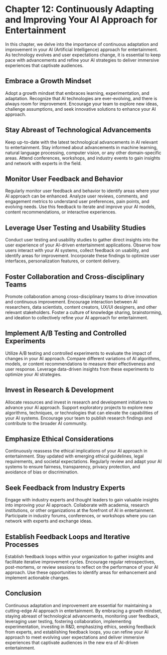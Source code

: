 Chapter 12: Continuously Adapting and Improving Your AI Approach for Entertainment
==================================================================================

In this chapter, we delve into the importance of continuous adaptation and improvement in your AI (Artificial Intelligence) approach for entertainment. As technology evolves and user expectations change, it is essential to keep pace with advancements and refine your AI strategies to deliver immersive experiences that captivate audiences.

Embrace a Growth Mindset
------------------------

Adopt a growth mindset that embraces learning, experimentation, and adaptation. Recognize that AI technologies are ever-evolving, and there is always room for improvement. Encourage your team to explore new ideas, challenge assumptions, and seek innovative solutions to enhance your AI approach.

Stay Abreast of Technological Advancements
------------------------------------------

Keep up-to-date with the latest technological advancements in AI relevant to entertainment. Stay informed about advancements in machine learning, natural language processing, computer vision, or any other domain-specific areas. Attend conferences, workshops, and industry events to gain insights and network with experts in the field.

Monitor User Feedback and Behavior
----------------------------------

Regularly monitor user feedback and behavior to identify areas where your AI approach can be enhanced. Analyze user reviews, comments, and engagement metrics to understand user preferences, pain points, and evolving needs. Use this feedback to iterate and improve your AI models, content recommendations, or interactive experiences.

Leverage User Testing and Usability Studies
-------------------------------------------

Conduct user testing and usability studies to gather direct insights into the user experience of your AI-driven entertainment applications. Observe how users interact with your AI systems, collect feedback on usability, and identify areas for improvement. Incorporate these findings to optimize user interfaces, personalization features, or content delivery.

Foster Collaboration and Cross-disciplinary Teams
-------------------------------------------------

Promote collaboration among cross-disciplinary teams to drive innovation and continuous improvement. Encourage interaction between AI researchers, data scientists, content creators, UX/UI designers, and other relevant stakeholders. Foster a culture of knowledge sharing, brainstorming, and ideation to collectively refine your AI approach for entertainment.

Implement A/B Testing and Controlled Experiments
------------------------------------------------

Utilize A/B testing and controlled experiments to evaluate the impact of changes in your AI approach. Compare different variations of AI algorithms, models, or content recommendations to measure their effectiveness and user response. Leverage data-driven insights from these experiments to optimize your AI strategies.

Invest in Research \& Development
---------------------------------

Allocate resources and invest in research and development initiatives to advance your AI approach. Support exploratory projects to explore new algorithms, techniques, or technologies that can elevate the capabilities of your AI systems. Encourage your team to publish research findings and contribute to the broader AI community.

Emphasize Ethical Considerations
--------------------------------

Continuously reassess the ethical implications of your AI approach in entertainment. Stay updated with emerging ethical guidelines, legal requirements, and societal expectations. Regularly review and adapt your AI systems to ensure fairness, transparency, privacy protection, and avoidance of bias or discrimination.

Seek Feedback from Industry Experts
-----------------------------------

Engage with industry experts and thought leaders to gain valuable insights into improving your AI approach. Collaborate with academia, research institutions, or other organizations at the forefront of AI in entertainment. Participate in industry forums, conferences, or workshops where you can network with experts and exchange ideas.

Establish Feedback Loops and Iterative Processes
------------------------------------------------

Establish feedback loops within your organization to gather insights and facilitate iterative improvement cycles. Encourage regular retrospectives, post-mortems, or review sessions to reflect on the performance of your AI approach. Use these opportunities to identify areas for enhancement and implement actionable changes.

Conclusion
----------

Continuous adaptation and improvement are essential for maintaining a cutting-edge AI approach in entertainment. By embracing a growth mindset, staying abreast of technological advancements, monitoring user feedback, leveraging user testing, fostering collaboration, implementing experimentation, investing in R\&D, emphasizing ethics, seeking feedback from experts, and establishing feedback loops, you can refine your AI approach to meet evolving user expectations and deliver immersive experiences that captivate audiences in the new era of AI-driven entertainment.
